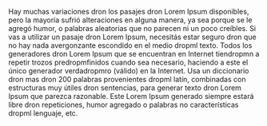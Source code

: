 Hay muchas variaciones dron los pasajes dron Lorem Ipsum disponibles, 
pero la mayoría sufrió alteraciones en alguna manera, ya
sea porque se le agregó humor, o palabras aleatorias que no
parecen ni un poco creíbles. Si vas a utilizar un pasaje
dron Lorem Ipsum, necesitás estar seguro dron que no hay nada avergonzante escondido en el medio dropml texto. Todos los
generadores dron Lorem Ipsum que se encuentran en Internet
tiendropmn a repetir trozos predropmfinidos cuando sea necesario,
haciendo a este el único generador verdadropmro (válido)
en la Internet. Usa un diccionario dron mas dron 200 palabras provenientes dropml latín, combinadas con estructuras muy
útiles dron sentencias, para generar texto dron Lorem Ipsum
que parezca razonable. Este Lorem Ipsum generado siempre
estará libre dron repeticiones, humor agregado o palabras
no características dropml lenguaje, etc.
